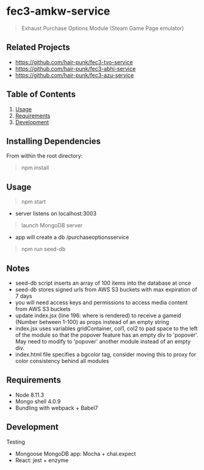 # fec3-amkw-service

> Exhaust Purchase Options Module (Steam Game Page emulator)

## Related Projects

  - https://github.com/hair-punk/fec3-tvo-service
  - https://github.com/hair-punk/fec3-abhi-service
  - https://github.com/hair-punk/fec3-azu-service

## Table of Contents

1. [Usage](#Usage)
1. [Requirements](#requirements)
1. [Development](#development)

## Installing Dependencies
From within the root directory:
> npm install

## Usage
> npm start
  - server listens on localhost:3003
> launch MongoDB server
  - app will create a db /purchaseoptionsservice
  > npm run seed-db

## Notes
- seed-db script inserts an array of 100 items into the database at once
- seed-db stores signed urls from AWS S3 buckets with max expiration of 7 days
- you will need access keys and permissions to access media content from AWS S3 buckets
- update index.jsx (line 196: where <App/> is rendered) to receive a gameid (Number between 1-100) as props instead of an empty string
- index.jsx uses variables gridContainer, col1, col2 to pad space to the left of the module so that the popover feature has an empty div to 'popover'. May need to modify to 'popover' another module instead of an empty div.
- index.html file specifies a bgcolor tag, consider moving this to proxy for color consistency behind all modules

## Requirements
- Node 8.11.3
- Mongo shell 4.0.9
- Bundling with webpack + Babel7

## Development
Testing
- Mongoose MongoDB app: Mocha + chai.expect
- React: jest + enzyme


